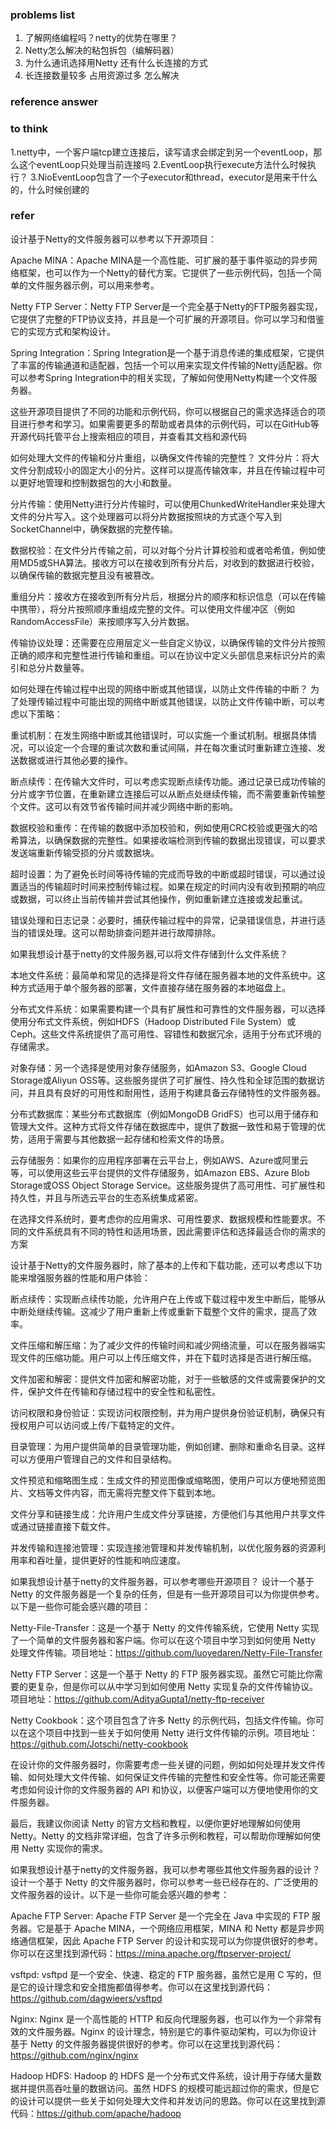 ### problems list
1. 了解网络编程吗？netty的优势在哪里？
2. Netty怎么解决的粘包拆包（编解码器）
3. 为什么通讯选择用Netty
   还有什么长连接的方式
4. 长连接数量较多 占用资源过多 怎么解决

### reference answer


### to think
1.netty中，一个客户端tcp建立连接后，读写请求会绑定到另一个eventLoop，那么这个eventLoop只处理当前连接吗
2.EventLoop执行execute方法什么时候执行？
3.NioEventLoop包含了一个子executor和thread，executor是用来干什么的，什么时候创建的








### refer
设计基于Netty的文件服务器可以参考以下开源项目：

Apache MINA：Apache MINA是一个高性能、可扩展的基于事件驱动的异步网络框架，也可以作为一个Netty的替代方案。它提供了一些示例代码，包括一个简单的文件服务器示例，可以用来参考。

Netty FTP Server：Netty FTP Server是一个完全基于Netty的FTP服务器实现，它提供了完整的FTP协议支持，并且是一个可扩展的开源项目。你可以学习和借鉴它的实现方式和架构设计。

Spring Integration：Spring Integration是一个基于消息传递的集成框架，它提供了丰富的传输通道和适配器，包括一个可以用来实现文件传输的Netty适配器。你可以参考Spring Integration中的相关实现，了解如何使用Netty构建一个文件服务器。

这些开源项目提供了不同的功能和示例代码，你可以根据自己的需求选择适合的项目进行参考和学习。如果需要更多的帮助或者具体的示例代码，可以在GitHub等开源代码托管平台上搜索相应的项目，并查看其文档和源代码


如何处理大文件的传输和分片重组，以确保文件传输的完整性？
文件分片：将大文件分割成较小的固定大小的分片。这样可以提高传输效率，并且在传输过程中可以更好地管理和控制数据包的大小和数量。

分片传输：使用Netty进行分片传输时，可以使用ChunkedWriteHandler来处理大文件的分片写入。这个处理器可以将分片数据按照块的方式逐个写入到SocketChannel中，确保数据的完整传输。

数据校验：在文件分片传输之前，可以对每个分片计算校验和或者哈希值，例如使用MD5或SHA算法。接收方可以在接收到所有分片后，对收到的数据进行校验，以确保传输的数据完整且没有被篡改。

重组分片：接收方在接收到所有分片后，根据分片的顺序和标识信息（可以在传输中携带），将分片按照顺序重组成完整的文件。可以使用文件缓冲区（例如RandomAccessFile）来按顺序写入分片数据。

传输协议处理：还需要在应用层定义一些自定义协议，以确保传输的文件分片按照正确的顺序和完整性进行传输和重组。可以在协议中定义头部信息来标识分片的索引和总分片数量等。



如何处理在传输过程中出现的网络中断或其他错误，以防止文件传输的中断？
为了处理传输过程中可能出现的网络中断或其他错误，以防止文件传输中断，可以考虑以下策略：

重试机制：在发生网络中断或其他错误时，可以实施一个重试机制。根据具体情况，可以设定一个合理的重试次数和重试间隔，并在每次重试时重新建立连接、发送数据或进行其他必要的操作。

断点续传：在传输大文件时，可以考虑实现断点续传功能。通过记录已成功传输的分片或字节位置，在重新建立连接后可以从断点处继续传输，而不需要重新传输整个文件。这可以有效节省传输时间并减少网络中断的影响。

数据校验和重传：在传输的数据中添加校验和，例如使用CRC校验或更强大的哈希算法，以确保数据的完整性。如果接收端检测到传输的数据出现错误，可以要求发送端重新传输受损的分片或数据块。

超时设置：为了避免长时间等待传输的完成而导致的中断或超时错误，可以通过设置适当的传输超时时间来控制传输过程。如果在规定的时间内没有收到预期的响应或数据，可以终止当前传输并尝试其他操作，例如重新建立连接或发起重试。

错误处理和日志记录：必要时，捕获传输过程中的异常，记录错误信息，并进行适当的错误处理。这可以帮助排查问题并进行故障排除。



如果我想设计基于netty的文件服务器,可以将文件存储到什么文件系统？

本地文件系统：最简单和常见的选择是将文件存储在服务器本地的文件系统中。这种方式适用于单个服务器的部署，文件直接存储在服务器的本地磁盘上。

分布式文件系统：如果需要构建一个具有扩展性和可靠性的文件服务器，可以选择使用分布式文件系统，例如HDFS（Hadoop Distributed File System）或Ceph。这些文件系统提供了高可用性、容错性和数据冗余，适用于分布式环境的存储需求。

对象存储：另一个选择是使用对象存储服务，如Amazon S3、Google Cloud Storage或Aliyun OSS等。这些服务提供了可扩展性、持久性和全球范围的数据访问，并且具有良好的可用性和耐用性，适用于构建具备云存储特性的文件服务器。

分布式数据库：某些分布式数据库（例如MongoDB GridFS）也可以用于储存和管理大文件。这种方式将文件存储在数据库中，提供了数据一致性和易于管理的优势，适用于需要与其他数据一起存储和检索文件的场景。

云存储服务：如果你的应用程序部署在云平台上，例如AWS、Azure或阿里云等，可以使用这些云平台提供的文件存储服务，如Amazon EBS、Azure Blob Storage或OSS Object Storage Service。这些服务提供了高可用性、可扩展性和持久性，并且与所选云平台的生态系统集成紧密。

在选择文件系统时，要考虑你的应用需求、可用性要求、数据规模和性能要求。不同的文件系统具有不同的特性和适用场景，因此需要评估和选择最适合你的需求的方案




设计基于Netty的文件服务器时，除了基本的上传和下载功能，还可以考虑以下功能来增强服务器的性能和用户体验：

断点续传：实现断点续传功能，允许用户在上传或下载过程中发生中断后，能够从中断处继续传输。这减少了用户重新上传或重新下载整个文件的需求，提高了效率。

文件压缩和解压缩：为了减少文件的传输时间和减少网络流量，可以在服务器端实现文件的压缩功能。用户可以上传压缩文件，并在下载时选择是否进行解压缩。

文件加密和解密：提供文件加密和解密功能，对于一些敏感的文件或需要保护的文件，保护文件在传输和存储过程中的安全性和私密性。

访问权限和身份验证：实现访问权限控制，并为用户提供身份验证机制，确保只有授权用户可以访问或上传/下载特定的文件。

目录管理：为用户提供简单的目录管理功能，例如创建、删除和重命名目录。这样可以方便用户管理自己的文件和目录结构。

文件预览和缩略图生成：生成文件的预览图像或缩略图，使用户可以方便地预览图片、文档等文件内容，而无需将完整文件下载到本地。

文件分享和链接生成：允许用户生成文件分享链接，方便他们与其他用户共享文件或通过链接直接下载文件。

并发传输和连接池管理：实现连接池管理和并发传输机制，以优化服务器的资源利用率和吞吐量，提供更好的性能和响应速度。



如果我想设计基于netty的文件服务器，可以参考哪些开源项目？
设计一个基于 Netty 的文件服务器是一个复杂的任务，但是有一些开源项目可以为你提供参考。以下是一些你可能会感兴趣的项目：

Netty-File-Transfer：这是一个基于 Netty 的文件传输系统，它使用 Netty 实现了一个简单的文件服务器和客户端。你可以在这个项目中学习到如何使用 Netty 处理文件传输。项目地址：https://github.com/luoyedaren/Netty-File-Transfer

Netty FTP Server：这是一个基于 Netty 的 FTP 服务器实现。虽然它可能比你需要的更复杂，但是你可以从中学习到如何使用 Netty 实现复杂的文件传输协议。项目地址：https://github.com/AdityaGupta1/netty-ftp-receiver

Netty Cookbook：这个项目包含了许多 Netty 的示例代码，包括文件传输。你可以在这个项目中找到一些关于如何使用 Netty 进行文件传输的示例。项目地址：https://github.com/Jotschi/netty-cookbook

在设计你的文件服务器时，你需要考虑一些关键的问题，例如如何处理并发文件传输、如何处理大文件传输、如何保证文件传输的完整性和安全性等。你可能还需要考虑如何设计你的文件服务器的 API 和协议，以便客户端可以方便地使用你的文件服务器。

最后，我建议你阅读 Netty 的官方文档和教程，以便你更好地理解如何使用 Netty。Netty 的文档非常详细，包含了许多示例和教程，可以帮助你理解如何使用 Netty 实现你的需求。

如果我想设计基于netty的文件服务器，我可以参考哪些其他文件服务器的设计？
设计一个基于 Netty 的文件服务器时，你可以参考一些已经存在的、广泛使用的文件服务器的设计。以下是一些你可能会感兴趣的参考：

Apache FTP Server: Apache FTP Server 是一个完全在 Java 中实现的 FTP 服务器。它是基于 Apache MINA，一个网络应用框架，MINA 和 Netty 都是异步网络通信框架，因此 Apache FTP Server 的设计和实现可以为你提供很好的参考。你可以在这里找到源代码：https://mina.apache.org/ftpserver-project/

vsftpd: vsftpd 是一个安全、快速、稳定的 FTP 服务器，虽然它是用 C 写的，但是它的设计理念和安全措施都值得参考。你可以在这里找到源代码：https://github.com/dagwieers/vsftpd

Nginx: Nginx 是一个高性能的 HTTP 和反向代理服务器，也可以作为一个非常有效的文件服务器。Nginx 的设计理念，特别是它的事件驱动架构，可以为你设计基于 Netty 的文件服务器提供很好的参考。你可以在这里找到源代码：https://github.com/nginx/nginx

Hadoop HDFS: Hadoop 的 HDFS 是一个分布式文件系统，设计用于存储大量数据并提供高吞吐量的数据访问。虽然 HDFS 的规模可能远超过你的需求，但是它的设计可以提供一些关于如何处理大文件和并发访问的思路。你可以在这里找到源代码：https://github.com/apache/hadoop
